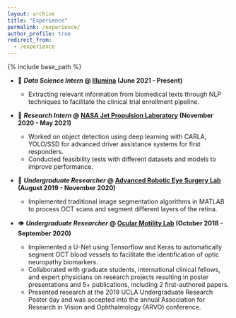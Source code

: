 ```yaml
---
layout: archive
title: "Experience"
permalink: /experience/
author_profile: true
redirect_from:
  - /experience
---
```


{% include base_path %}

- 🧬 ***Data Science Intern* @ [Illumina](https://www.illumina.com) (June 2021 - Present)**
  - Extracting relevant information from biomedical texts through NLP techniques to facilitate the clinical trial enrollment pipeline.

- :rocket: ***Research Intern* @ [NASA Jet Propulsion Laboratory](https://www.jpl.nasa.gov) (November 2020 - May 2021)**
  - Worked on object detection using deep learning with CARLA, YOLO/SSD for advanced driver assistance systems for first responders.
  - Conducted feasibility tests with different datasets and models to improve performance.

- :robot: ***Undergraduate Researcher* @ [Advanced Robotic Eye Surgery Lab](https://www.uclahealth.org/eye/center-for-advanced-robotic-eye-surgery) (August 2019 - November 2020)**
  - Implemented traditional image segmentation algorithms in MATLAB to process OCT scans and segment different layers of the retina.

- :eye: ***Undergraduate Researcher* @ [Ocular Motility Lab](https://www.uclahealth.org/joseph-demer) (October 2018 - September 2020)**
  - Implemented a U-Net using ​Tensorflow​ and ​Keras​ to automatically segment OCT blood vessels to facilitate the identification of optic neuropathy biomarkers.
  - Collaborated with graduate students, international clinical fellows, and expert physicians on research projects resulting in poster presentations and 5+ publications, including 2 first-authored papers.
  - Presented research at the 2019 UCLA Undergraduate Research Poster day and was accepted into the annual Association for Research in Vision and Ophthalmology (ARVO) conference.